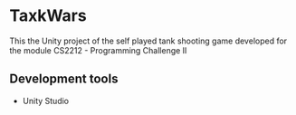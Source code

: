 # TaxkWars
This the Unity project of the self played tank shooting game developed for the module CS2212 - Programming Challenge II

## Development tools 
* Unity Studio
